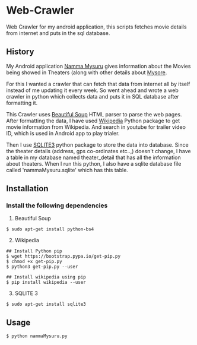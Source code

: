 # Web-Crawler

Web Crawler for my android application, this scripts fetches movie details from internet and puts in the sql database.

## History

My Android application [Namma Mysuru](https://play.google.com/store/apps/details?id=com.project.raghavendra.nammamysore) gives information about the Movies being showed in Theaters (along with other details about [Mysore](https://en.wikipedia.org/wiki/Mysore). 

For this I wanted a crawler that can fetch that data from internet all by itself instead of me updating it every week. So went ahead and wrote a web crawler in python which collects data and puts it in SQL database after formatting it.

This Crawler uses [Beautiful Soup](https://en.wikipedia.org/wiki/Beautiful_Soup_(HTML_parser)) HTML parser to parse the web pages. After formatting the data, I have used [Wikipedia](https://pypi.python.org/pypi/wikipedia/) Python package to get movie information from Wikipedia. And search in youtube for trailer video ID, which is used in Android app to play trialer.

Then I use [SQLITE3](https://docs.python.org/3/library/sqlite3.html) python package to store the data into database. Since the theater details (address, gps co-ordinates etc..,) doesn't change, I have a table in my database named theater_detail that has all the information about theaters. When I run this python, I also have a sqlite database file called 'nammaMysuru.sqlite' which has this table.

## Installation

### Install the following dependencies

1. Beautiful Soup 
```shell
$ sudo apt-get install python-bs4
```

2. Wikipedia

```shell
## Install Python pip 
$ wget https://bootstrap.pypa.io/get-pip.py
$ chmod +x get-pip.py
$ python3 get-pip.py --user

## Install wikipedia using pip
$ pip install wikipedia --user
```

3. SQLITE 3
```shell
$ sudo apt-get install sqlite3
```

## Usage

```shell
$ python nammaMysuru.py
```
